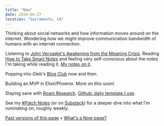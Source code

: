 ```yaml
---
title: "Now"
date: 2020-04-27
location: "Sacramento, CA"
---
```


Thinking about social networks and how information moves around on the internet. Wondering how we might improve communication bandwidth of humans with an internet connection.

Listening to [John Vervaeke's Awakening from the Meaning Crisis](https://open.spotify.com/show/43gIWKVun3Ez1N8y2nhJNF). Reading [How to Take Smart Notes](https://smile.amazon.com/How-Take-Smart-Notes-Nonfiction-ebook/dp/B06WVYW33Y/ref=sr_1_1?crid=733IKHW59FSY&dchild=1&keywords=how+to+take+smart+notes&qid=1587417236&sprefix=how+to+take%2Caps%2C224&sr=8-1) and feeling very self-conscious about the notes I'm taking while reading it. [My notes on it](/books/how-to-take-smart-notes).

Popping into Gleb's [Blog Club](https://posobin.com/blogclub/) now and then.

Building an MVP in Elixir/Phoenix. More on this soon!

Staying sane with [Roam Research](https://roamresearch.com). [Github: daily template I use](https://gist.github.com/jborichevskiy/51508eebc810ae8105be45beac4e16ac).

See my [#Patch Notes](/tags/patch-notes) (or on [Substack](https://jborichevskiy.substack.com/)) for a deeper dive into what I'm ruminating on, roughly weekly.

[Past versions of this page](https://github.com/jborichevskiy/up-and-to-the-right/commits/master/content/now.md) • [What's a Now page?](https://nownownow.com/about)